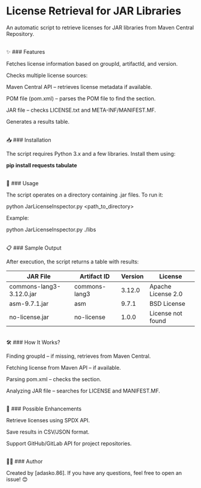 # License Retrieval for JAR Libraries

An automatic script to retrieve licenses for JAR libraries from Maven Central Repository.

</br>
✨ ### Features

Fetches license information based on groupId, artifactId, and version.

Checks multiple license sources:

Maven Central API – retrieves license metadata if available.

POM file (pom.xml) – parses the POM file to find the <licenses> section.

JAR file – checks LICENSE.txt and META-INF/MANIFEST.MF.

Generates a results table.


</br>
📥 ### Installation

The script requires Python 3.x and a few libraries. Install them using:

**pip install requests tabulate**


</br>
🚀 ### Usage

The script operates on a directory containing .jar files. To run it:

python JarLicenseInspector.py <path_to_directory>

Example:

python JarLicenseInspector.py ./libs


</br>
📋 ### Sample Output

After execution, the script returns a table with results:

| JAR File                  | Artifact ID       | Version | License                    |
|---------------------------|-------------------|---------|----------------------------|
| commons-lang3-3.12.0.jar  | commons-lang3     | 3.12.0  | Apache License 2.0         |
| asm-9.7.1.jar             | asm               | 9.7.1   | BSD License                |
| no-license.jar            | no-license        | 1.0.0   | License not found          |


</br>
🛠 ### How It Works?

Finding groupId – if missing, retrieves from Maven Central.

Fetching license from Maven API – if available.

Parsing pom.xml – checks the <licenses> section.

Analyzing JAR file – searches for LICENSE and MANIFEST.MF.


</br>
🔄 ### Possible Enhancements

Retrieve licenses using SPDX API.

Save results in CSV/JSON format.

Support GitHub/GitLab API for project repositories.


</br>
👨‍💻 ### Author

Created by [adasko.86]. If you have any questions, feel free to open an issue! 😊
